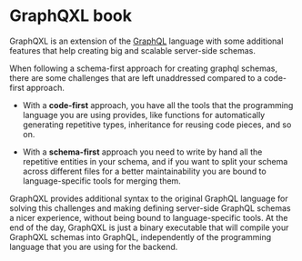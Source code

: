 # GraphQXL book

GraphQXL is an extension of the [GraphQL](https://graphql.org/) language
with some additional features that help creating big and scalable server-side
schemas.

When following a schema-first approach for creating graphql schemas, there are
some challenges that are left unaddressed compared to a code-first approach.

- With a **code-first** approach, you have all the tools that the programming language
you are using provides, like functions for automatically generating repetitive 
types, inheritance for reusing code pieces, and so on.

- With a **schema-first** approach you need to write by hand all the repetitive entities
in your schema, and if you want to split your schema across different files for a better 
maintainability you are bound to language-specific tools for merging them.

GraphQXL provides additional syntax to the original GraphQL language for solving this
challenges and making defining server-side GraphQL schemas a nicer experience,
without being bound to language-specific tools. At the end of the day, GraphQXL is just
a binary executable that will compile your GraphQXL schemas into GraphQL, independently
of the programming language that you are using for the backend.